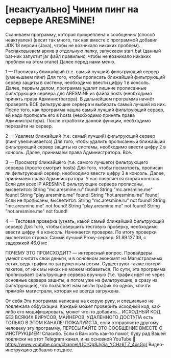 # [неактуально] Чиним пинг на сервере ARESMiNE!
Скачиваем программу, которая прикреплена к сообщению (способ неактуален) (весит так много, так как вместе с программой добавил JDK 18 версии (Java), чтобы не возникало никаких проблем). Распаковываем архив в отдельную папку, запускаем start.bat (данный bat-ник запустит jar файл правильно, чтобы не возникало никаких проблем на этом этапе)
Далее перед нами меню. 

1 — Прописать ближайший (т.е. самый лучший) фильтрующий сервер (уменьшаем пинг)
Для того, чтобы прописать ближайший фильтрующий сервер защиты в систему, необходимо ввести цифру 1 в консоль. Далее, первым делом, программа удалит лишние прописанные фильтрующие сервера для ARESMiNE из файла hosts (необходимо принять права Администратора). В дальнейшем программа начнёт проверять ВСЕ фильтрующие сервера и выбирать самый лучший из них. После того, как программа нашла самый лучший фильтрующий сервер, ей надо прописать его в hosts (необходимо принять права Администратора). После отработки данной функции, необходимо перезайти на сервер.

2 — Удаляем ближайший (т.е. самый лучший) фильтрующий сервер (пинг увеличивается)
Для того, чтобы удалить прописанный ближайший фильтрующий сервер защиты из системы, необходимо ввести цифру 2 в консоль. Далее, принимаем права Администратора. Всё.

3 — Просмотр ближайшего (т.е. самого лучшего) фильтрующего сервера (просто смотрит hosts)
Для того, чтобы посмотреть, прописан ли фильтрующий сервер, необходимо ввести цифру 3 в консоль. Далее, принимаем права Администратора. У нас появляется вторая консоль. Если для всех IP ARESMiNE фильтрующие сервера прописаны, высветится:
String "mc.aresmine.ru" found!
String "mc.aresmine.me" found!
String "play.aresmine.me" found!
String "hot.aresmine.me" found!
Если не прописаны, высветится:
String "mc.aresmine.ru" not found!
String "mc.aresmine.me" not found!
String "play.aresmine.me" not found!
String "hot.aresmine.me" not found!

4 — Тестовая проверка (узнать, какой самый ближайший фильтрующий сервер)
Для того, чтобы совершить тестовую проверку, необходимо ввести цифру 4 в консоль. Начинается проверка. По итогу проверки высветится строка:
Самый лучший Proxy-сервер: 51.89.127.39, с задержкой 46.0 мс


ПОЧЕМУ ЭТО ПРОИСХОДИТ? — интересный вопрос.
Провайдеры умеют считать свои деньги, и в основном экономят на Магистральных сетях, ведя трафик по загруженным сетям. Существуют также потери пакетов, от них мы никак не можем избавиться. По сути, эта программа прописывает фильтрующие сервера вручную (т.е. трафик идёт не через основные сервера защиты, а потом уже на фильтрующие, а сразу на фильтрующие), что позволяет нам вести трафик по одной, «почти прямой» магистрали, которая не всегда загружена.


От себя 
Эта программа написана на скорую руку, и специально не подлежала обфускации. Каждый может проверить исходный код, как-либо его модифицировать, может что-то добавить... ИСХОДНЫЙ КОД, БЕЗ ВСЯКИХ ВИРУСОВ, МАЙНЕРОВ, УДАЛЕННОГО ДОСТУПА есть ТОЛЬКО В ЭТОМ КАНАЛЕ! ПОЖАЛУЙСТА, если отправляете другому человеку эту программу, ПЕРЕСЫЛАЙТЕ ЭТО СООБЩЕНИЕ ВМЕСТЕ С ИНСТРУКЦИЕЙ! Спасибо.
Если я Вам хоть как-то помог, буду рад Вашей подписки на этот Telegram канал, и на основной YouTube 🙏 https://www.youtube.com/channel/UCrQgSJySa_YCHz6TZ_4xsGg/
Видео-инструкцию добавлю позднее.
